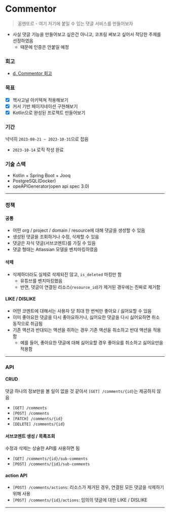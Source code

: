 # Commentor
> 꼼멘또르 - 여기 저기에 붙일 수 있는 댓글 서비스를 만들어보자
- 사실 댓글 기능을 만들어보고 싶은건 아니고, 코프링 써보고 싶어서 적당한 주제를 선정하였음
    - 때문에 인증은 안붙일 예정
### 회고
- [d. Commentor 회고](https://github.com/injuk/zettelkasten/blob/master/4.Archive/Projects/injuk-commentor/d.%20Commentor%20%ED%9A%8C%EA%B3%A0.md)

### 목표
- [x] 헥사고널 아키텍쳐 적용해보기
- [x] 커서 기반 페이지네이션 구현해보기
- [x] Kotlin으로 완성된 프로젝트 만들어보기

### 기간
넉넉히 `2023-08-21 ~ 2023-10-31`으로 잡음
- `2023-10-14` 로직 작성 완료

### 기술 스택
- Kotlin + Spring Boot + Jooq
- PostgreSQL(Docker)
- opeAPIGenerator(open api spec 3.0)

---
### 정책
#### 공통
- 어떤 org / project / domain / resource에 대해 댓글을 생성할 수 있음
- 생성된 댓글을 조회하거나 수정, 삭제할 수 있음
- 댓글은 자식 댓글(서브코멘트)를 가질 수 있음
- 댓글 형태는 Atlassian 모델을 벤치마킹하였음
#### 삭제
- 삭제하더라도 실제로 삭제되진 않고, `is_deleted` 마킹만 함
    - 유튜브를 벤치마킹했음
    - 반면, 댓글이 연결된 리소스(`resource_id`)가 제거된 경우에는 진짜로 제거함
#### LIKE / DISLIKE
- 어떤 코멘트에 대해서는 사용자 당 최대 한 번씩만 좋아요 / 싫어요할 수 있음
- 이미 좋아요한 댓글을 다시 좋아요하거나, 싫어요한 댓글을 다시 싫어요하면 취소 동작으로 취급됨
- 기존 액션과 반대되는 액션을 취하는 경우 기존 액션을 취소하고 반대 액션을 적용함
    - 예를 들어, 좋아요한 댓글에 대해 싫어요할 경우 좋아요를 취소하고 싫어요만을 적용함
---
### API
#### CRUD
댓글 하나의 정보만을 볼 일이 없을 것 같아서 `[GET] /comments/{id}`는 제공하지 않음
- `[GET] /comments`
- `[POST] /comments`
- `[PATCH] /comments/{id}`
- `[DELETE] /comments/{id}`
#### 서브코멘트 생성 / 목록조회
수정과 삭제는 상술한 API를 사용하면 됨
- `[GET] /comments/{id}/sub-comments`
- `[POST] /comments/{id}/sub-comments`
#### action API
- `[POST] /comments/actions`: 리소스가 제거된 경우, 연결된 모든 댓글을 삭제하기 위해 사용
- `[POST] /comments/{id}/actions`: 임의의 댓글에 대한 LIKE / DISLIKE

---
